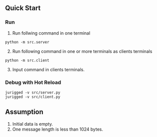 ## Quick Start

### Run

1. Run follwing command in one terminal

```
python -m src.server
```

2. Run following command in one or more terminals as clients terminals

```
python -m src.client
```

3. Input command in clients terminals.

### Debug with Hot Reload

```
jurigged -v src/server.py
jurigged -v src/client.py
```

## Assumption

1. Initial data is empty.
2. One message length is less than 1024 bytes.
